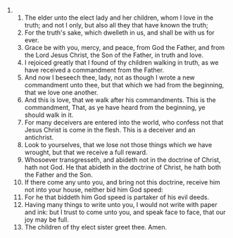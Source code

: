 <ol>
  <li>
    <ol>
      <li>The elder unto the elect lady and her children, whom I love in the truth; and not I only, but also all they that have known the truth;</li>
      <li>For the truth's sake, which dwelleth in us, and shall be with us for ever.</li>
      <li>Grace be with you, mercy, and peace, from God the Father, and from the Lord Jesus Christ, the Son of the Father, in truth and love.</li>
      <li>I rejoiced greatly that I found of thy children walking in truth, as we have received a commandment from the Father.</li>
      <li>And now I beseech thee, lady, not as though I wrote a new commandment unto thee, but that which we had from the beginning, that we love one another.</li>
      <li>And this is love, that we walk after his commandments. This is the commandment, That, as ye have heard from the beginning, ye should walk in it.</li>
      <li>For many deceivers are entered into the world, who confess not that Jesus Christ is come in the flesh. This is a deceiver and an antichrist.</li>
      <li>Look to yourselves, that we lose not those things which we have wrought, but that we receive a full reward.</li>
      <li>Whosoever transgresseth, and abideth not in the doctrine of Christ, hath not God. He that abideth in the doctrine of Christ, he hath both the Father and the Son.</li>
      <li>If there come any unto you, and bring not this doctrine, receive him not into your house, neither bid him God speed:</li>
      <li>For he that biddeth him God speed is partaker of his evil deeds.</li>
      <li>Having many things to write unto you, I would not write with paper and ink: but I trust to come unto you, and speak face to face, that our joy may be full.</li>
      <li>The children of thy elect sister greet thee. Amen.</li>
    </ol>
  </li>
</ol>